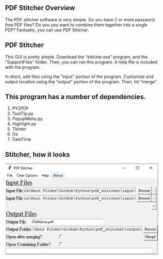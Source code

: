 ## PDF Stitcher Overview

The PDF stitcher software is very simple. Do you have 2 or more password free PDF files? Do you you want to combine them together into a single PDF? Fantastic, you can use PDF Stitcher. 


## PDF Stitcher

This GUI is pretty simple. Download the “stitcher.exe” program, and the “SupportFiles” folder. Then, you can run this program. A help file is included with the program. 

In short, add files using the “input” portion of the program. Customize and output location using the “output” portion of the program. Then, hit “merge”. 

## This program has a number of dependencies. 

1. PY2PDF
2. ToolTip.py 
3. PopupMenu.py
4. Highlight.py
5.  Tkinter
6. Os
7. DateTime


## Stitcher, how it looks
![alt text](images/mainGUI.jpg)